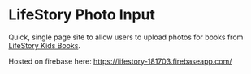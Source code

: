 # LifeStory Photo Input

Quick, single page site to allow users to upload photos for books from [LifeStory Kids Books](https://www.lifestorykidsbooks.com).

Hosted on firebase here: https://lifestory-181703.firebaseapp.com/
